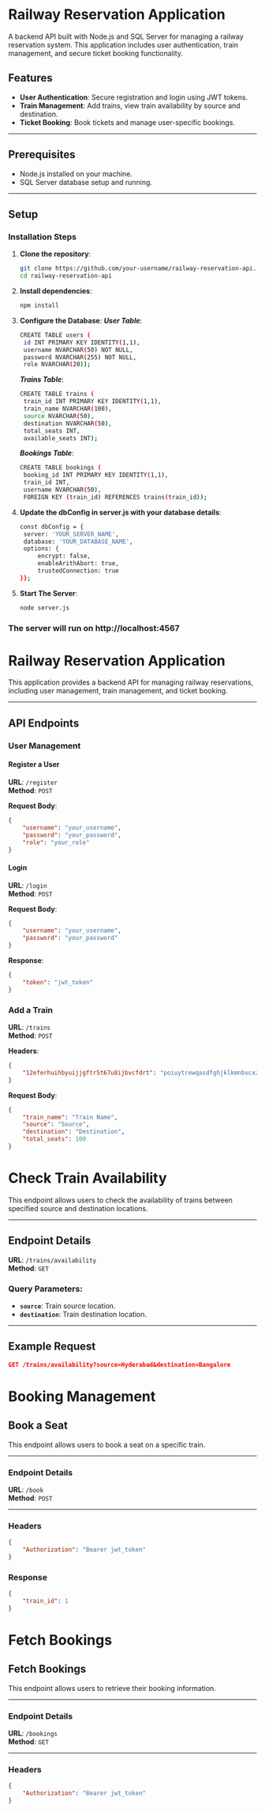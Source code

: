 # Railway Reservation Application

A backend API built with Node.js and SQL Server for managing a railway reservation system. This application includes user authentication, train management, and secure ticket booking functionality.

## Features

- **User Authentication**: Secure registration and login using JWT tokens.
- **Train Management**: Add trains, view train availability by source and destination.
- **Ticket Booking**: Book tickets and manage user-specific bookings.

---

## Prerequisites

- Node.js installed on your machine.
- SQL Server database setup and running.

---

## Setup

### Installation Steps

1. **Clone the repository**:
   ```bash
   git clone https://github.com/your-username/railway-reservation-api.git
   cd railway-reservation-api
2. **Install dependencies**:
   ```bash
   npm install
3. **Configure the Database**:
   ***User Table***:
   ```bash
   CREATE TABLE users (
    id INT PRIMARY KEY IDENTITY(1,1),
    username NVARCHAR(50) NOT NULL,
    password NVARCHAR(255) NOT NULL,
    role NVARCHAR(20));
   ```
   ***Trains Table***:
   ```bash
   CREATE TABLE trains (
    train_id INT PRIMARY KEY IDENTITY(1,1),
    train_name NVARCHAR(100),
    source NVARCHAR(50),
    destination NVARCHAR(50),
    total_seats INT,
    available_seats INT);
   ```
   ***Bookings Table***:
   ```bash
   CREATE TABLE bookings (
    booking_id INT PRIMARY KEY IDENTITY(1,1),
    train_id INT,
    username NVARCHAR(50),
    FOREIGN KEY (train_id) REFERENCES trains(train_id));
5. **Update the dbConfig in server.js with your database details**:
   ```bash
   const dbConfig = {
    server: 'YOUR_SERVER_NAME',
    database: 'YOUR_DATABASE_NAME',
    options: {
        encrypt: false,
        enableArithAbort: true,
        trustedConnection: true
   }};
   ```
6. **Start The Server**:
   ```bash
   node server.js

### The server will run on http://localhost:4567

# Railway Reservation Application

This application provides a backend API for managing railway reservations, including user management, train management, and ticket booking.

---

## API Endpoints

### User Management

#### Register a User

**URL**: `/register`  
**Method**: `POST`  

**Request Body**:  
```json
{
    "username": "your_username",
    "password": "your_password",
    "role": "your_role"
}
```
#### Login

**URL**: `/login`  
**Method**: `POST`  

**Request Body**:  
```json
{
    "username": "your_username",
    "password": "your_password"
}
```
**Response**:
```json
{
    "token": "jwt_token"
}
```
### Add a Train

**URL**: `/trains`  
**Method**: `POST`  

**Headers**:  
```json
{
    "12eferhuihbyuijjgftr5t67u8ijbvcfdrt": "poiuytrewqasdfghjklkmnbvcxzaqwertgvcxsertyuikmnb"
}
```
**Request Body**:
```json
{
    "train_name": "Train Name",
    "source": "Source",
    "destination": "Destination",
    "total_seats": 100
}
```
# Check Train Availability

This endpoint allows users to check the availability of trains between specified source and destination locations.

---

## Endpoint Details

**URL**: `/trains/availability`  
**Method**: `GET`  

### Query Parameters:

- **`source`**: Train source location.  
- **`destination`**: Train destination location.  

---

## Example Request

```json
GET /trains/availability?source=Hyderabad&destination=Bangalore
```
# Booking Management

## Book a Seat

This endpoint allows users to book a seat on a specific train.

---

### Endpoint Details

**URL**: `/book`  
**Method**: `POST`

---

### Headers

```json
{
    "Authorization": "Bearer jwt_token"
}
```
### Response
```json
{
    "train_id": 1
}
```
# Fetch Bookings

## Fetch Bookings

This endpoint allows users to retrieve their booking information.

---

### Endpoint Details

**URL**: `/bookings`  
**Method**: `GET`

---

### Headers

```json
{
    "Authorization": "Bearer jwt_token"
}


   
